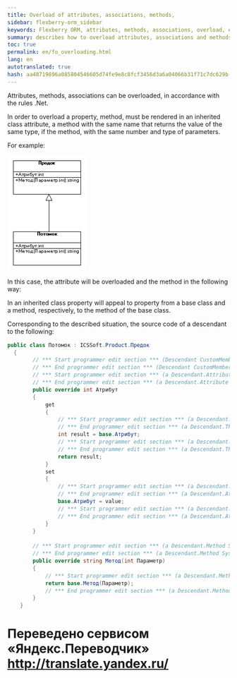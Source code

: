 ```yaml
--- 
title: Overload of attributes, associations, methods, 
sidebar: flexberry-orm_sidebar 
keywords: Flexberry ORM, attributes, methods, associations, overload, example 
summary: describes how to overload attributes, associations and methods 
toc: true 
permalink: en/fo_overloading.html 
lang: en 
autotranslated: true 
hash: aa48719896a085804546605d74fe9e8c8fcf3456d3a6a04066b31f71c7dc629b 
--- 
```


Attributes, methods, associations can be overloaded, in accordance with the rules .Net. 

In order to overload a property, method, must be rendered in an inherited class attribute, a method with the same name that returns the value of the same type, if the method, with the same number and type of parameters. 

For example: 

![](/images/pages/products/flexberry-orm/additional-features/override-orm.png) 

In this case, the attribute will be overloaded and the method in the following way: 

In an inherited class property will appeal to property from a base class and a method, respectively, to the method of the base class. 

Corresponding to the described situation, the source code of a descendant to the following: 

```csharp
public class Потомок : ICSSoft.Product.Предок
  {
		// *** Start programmer edit section *** (Descendant CustomMembers) 
		// *** End programmer edit section *** (Descendant CustomMembers) 
		// *** Start programmer edit section *** (a Descendant.Attribute In CustomAttributes) 
		// *** End programmer edit section *** (a Descendant.Attribute In CustomAttributes) 
		public override int Атрибут
		{
			get
			{
				// *** Start programmer edit section *** (a Descendant.The attribute Get start) 
				// *** End programmer edit section *** (a Descendant.The attribute Get start) 
				int result = base.Атрибут;
				// *** Start programmer edit section *** (a Descendant.The Get attribute end) 
				// *** End programmer edit section *** (a Descendant.The Get attribute end) 
				return result;
			}
			set
			{
				// *** Start programmer edit section *** (a Descendant.Attribute of the Set start) 
				// *** End programmer edit section *** (a Descendant.Attribute of the Set start) 
				base.Атрибут = value;
				// *** Start programmer edit section *** (a Descendant.Attribute Set end) 
				// *** End programmer edit section *** (a Descendant.Attribute Set end) 
			}
		}
  
		// *** Start programmer edit section *** (a Descendant.Method System.Int32 CustomAttributes) 
		// *** End programmer edit section *** (a Descendant.Method System.Int32 CustomAttributes) 
		public override string Метод(int Параметр)
		{
			// *** Start programmer edit section *** (a Descendant.Method System.Method implementation Int32) 
			return base.Метод(Параметр);
			// *** End programmer edit section *** (a Descendant.Method System.Method implementation Int32) 
		}
	}
``` 



 # Переведено сервисом «Яндекс.Переводчик» http://translate.yandex.ru/